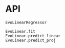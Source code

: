 # API

```@docs
EvoLinearRegressor
```

```@docs
EvoLinear.fit
EvoLinear.predict_linear
EvoLinear.predict_proj
```
